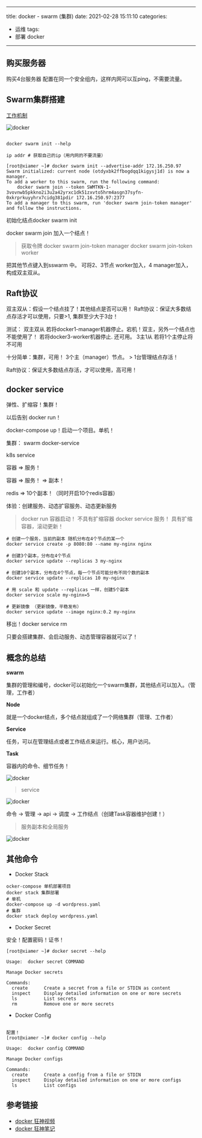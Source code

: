 
---
title: docker - swarm (集群)
date: 2021-02-28 15:11:10
categories: 
- 运维
tags:
- 部署 docker
---

## 购买服务器

购买4台服务器 配置在<font>同一个安全组</font>内，这样内网可以互ping，不需要流量。

## Swarm集群搭建

[工作机制](https://docs.docker.com/engine/swarm/how-swarm-mode-works/nodes/)

![docker](/images/docker/swarm.jpeg)


```shell

docker swarm init --help
 
ip addr # 获取自己的ip（用内网的不要流量）
 
[root@xiamer ~]# docker swarm init --advertise-addr 172.16.250.97
Swarm initialized: current node (otdyxbk2ffbogdqq1kigysj1d) is now a manager.
To add a worker to this swarm, run the following command:
    docker swarm join --token SWMTKN-1-3vovnwb5pkkno2i3u2a42yrxc1dk51zxvto5hrm4asgn37syfn-0xkrprkuyyhrx7cidg381pdir 172.16.250.97:2377
To add a manager to this swarm, run 'docker swarm join-token manager' and follow the instructions.

```

初始化结点docker swarm init

docker swarm join 加入一个结点！

>  获取令牌
> docker swarm join-token manager
> docker swarm join-token worker

把其他节点键入到sswarm 中。
可将2、3节点 worker加入，4 manager加入，构成双主双从。

## Raft协议

双主双从：假设一个结点挂了！其他结点是否可以用！
Raft协议：保证大多数结点存活才可以使用，只要>1, 集群至少大于3台！

测试：
双主双从
  若将docker1-manager机器停止。宕机！双主，另外一个结点也不能使用了！
  若将docker3-worker机器停止. 还可用。
3主1从
  若将1个主停止将不可用

十分简单：集群，可用！ 3个主（manager）节点。 > 1台管理结点存活！

Raft协议：保证大多数结点存活，才可以使用，高可用！

## docker service

弹性、扩缩容！集群！

以后告别 docker run！

docker-compose up！启动一个项目。单机！

集群： swarm docker-service

k8s service

容器 => 服务！

容器 => 服务！ => 副本！

redis => 10个副本！（同时开启10个redis容器）

体验：创建服务、动态扩容服务、动态更新服务

> docker run 容器启动！ 不具有扩缩容器
> docker service 服务！ 具有扩缩容器，滚动更新！
  
```shell
# 创建一个服务，当前的副本 随机分布在4个节点的某一个
docker service create -p 8080:80 --name my-nginx nginx

# 创建3个副本，分布在4个节点
docker service update --replicas 3 my-nginx

# 创建10个副本，分布在4个节点，每一个节点可能分布不同个数的副本
docker service update --replicas 10 my-nginx

# 用 scale 和 update --replicas 一样，创建5个副本
docker service scale my-nginx=5

# 更新镜像 （更新镜像，平稳发布）
docker service update --image nginx:0.2 my-nginx
```

移出！docker service rm

只要会搭建集群、会启动服务、动态管理容器就可以了！


## 概念的总结

**swarm**

集群的管理和编号，docker可以初始化一个swarm集群，其他结点可以加入。（管理，工作者）

**Node**

就是一个docker结点，多个结点就组成了一个网络集群（管理、工作者）

**Service**

任务，可以在管理结点或者工作结点来运行。核心，用户访问。

**Task**

容器内的命令、细节任务！

![docker](/images/docker/swarm-2.png)

> service

![docker](/images/docker/swarm-3.jpeg)

命令 -> 管理 -> api -> 调度 -> 工作结点（创建Task容器维护创建！）

>服务副本和全局服务

![docker](/images/docker/swarm-4.jpeg)


## 其他命令

* Docker Stack

```shell
ocker-compose 单机部署项目
docker stack 集群部署
# 单机
docker-compose up -d wordpress.yaml
# 集群
docker stack deploy wordpress.yaml
```

* Docker Secret

安全！配置密码！证书！
```shell
[root@xiamer ~]# docker secret --help
 
Usage:  docker secret COMMAND
 
Manage Docker secrets
 
Commands:
  create      Create a secret from a file or STDIN as content
  inspect     Display detailed information on one or more secrets
  ls          List secrets
  rm          Remove one or more secrets
```

* Docker Config

```shell

配置！
[root@xiamer ~]# docker config --help
 
Usage:  docker config COMMAND
 
Manage Docker configs
 
Commands:
  create      Create a config from a file or STDIN
  inspect     Display detailed information on one or more configs
  ls          List configs

```

## 参考链接

* [docker 狂神视频](https://www.bilibili.com/video/BV1og4y1q7M4?p=36)
* [docker 狂神笔记](https://blog.csdn.net/qq_21197507/article/details/115071715)
